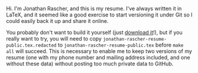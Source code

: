 Hi. I'm Jonathan Rascher, and this is my resume. I've always written it in
LaTeX, and it seemed like a good exercise to start versioning it under Git so
I could easily back it up and share it online.

You probably don't want to build it yourself (just [download it][1]!), but if
you really want to try, you will need to copy
`jonathan-rascher-resume-public.tex.redacted` to
`jonathan-rascher-resume-public.tex` before `make all` will succeed. This is
necessary to enable me to keep two versions of my resume (one with my phone
number and mailing address included, and one without these data) without posting
too much private data to GitHub.

[1]: http://bcat.name/jonathan-rascher-resume-public.pdf
